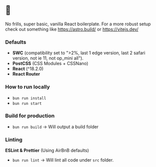 # 🦊
No frills, super basic, vanilla React boilerplate. 
For a more robust setup check out something like https://astro.build/ or https://vitejs.dev/

### Defaults
- **SWC** (compatibility set to ">2%, last 1 edge version, last 2 safari version, not ie 11, not op_mini all").
- **PostCSS** (CSS Modules + CSSNano)
- **React** (^18.2.0)
- **React Router**

### How to run locally
- `bun run install`
- `bun run start`

### Build for production
- `bun run build` -> Will output a build folder

### Linting
**ESLint & Prettier** (Using AirBnB defaults)
- `bun run lint` -> Will lint all code under `src` folder.
